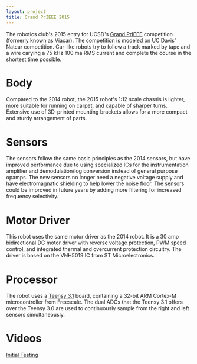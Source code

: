 ```yaml
---
layout: project
title: Grand PrIEEE 2015
---
```


The robotics club's 2015 entry for UCSD's [Grand PrIEEE](http://ieee.ucsd.edu/projects/gp/about) competition (formerly known as Viacar). The competition is modeled on UC Davis' Natcar competition. Car-like robots try to follow a track marked by tape and a wire carying a 75 kHz 100 ma RMS current and complete the course in the shortest time possible.

Body
====
Compared to the 2014 robot, the 2015 robot's 1:12 scale chassis is lighter, more suitable for running on carpet, and capable of sharper turns. Extensive use of 3D-printed mounting brackets allows for a more compact and sturdy arrangement of parts.

Sensors
=======
The sensors follow the same basic principles as the 2014 sensors, but have improved performance due to using specialized ICs for the instrumentation amplifier and demodulation/log conversion instead of general purpose opamps. The new sensors no longer need a negative voltage supply and have electromagnatic shielding to help lower the noise floor. The sensors could be improved in future years by adding more filtering for increased frequency selectivity.

Motor Driver
============
This robot uses the same motor driver as the 2014 robot. It is a 30 amp bidirectional DC motor driver with reverse voltage protection, PWM speed control, and integrated thermal and overcurrent protection circuitry. The driver is based on the VNH5019 IC from ST Microelectronics.

Processor
=========
The robot uses a [Teensy 3.1](http://www.pjrc.com/teensy/teensy31.html) board, containing a 32-bit ARM Cortex-M microcontroller from Freescale. The dual ADCs that the Teensy 3.1 offers over the Teensy 3.0 are used to continuously sample from the right and left sensors simultaneously.

Videos
======
[Initial Testing](https://www.youtube.com/watch?v=A-rxcL3vPYc)

